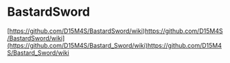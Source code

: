 # BastardSword
[https://github.com/D15M4S/BastardSword/wiki)https://github.com/D15M4S/BastardSword/wiki](https://github.com/D15M4S/Bastard_Sword/wiki)https://github.com/D15M4S/Bastard_Sword/wiki
